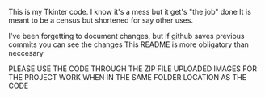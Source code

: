 This is my Tkinter code.
I know it's a mess but it get's "the job" done
It is meant to be a census but shortened for say other uses.

I've been forgetting to document changes, but if github saves previous commits you can see the changes
This README is more obligatory than neccesary 

PLEASE USE THE CODE THROUGH THE ZIP FILE UPLOADED
IMAGES FOR THE PROJECT WORK WHEN IN THE SAME FOLDER LOCATION AS THE CODE
